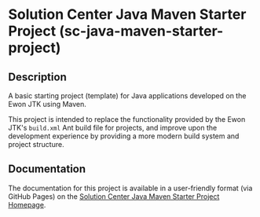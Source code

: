 # Solution Center Java Maven Starter Project (sc-java-maven-starter-project)

## Description

A basic starting project (template) for Java applications developed on the Ewon JTK using Maven.

This project is intended to replace the functionality provided by the Ewon JTK's `build.xml` Ant
build file for projects, and improve upon the development experience by providing a more modern
build system and project structure.

## Documentation

The documentation for this project is available in a user-friendly format (via GitHub Pages) on the
[Solution Center Java Maven Starter Project Homepage](https://hms-networks.github.io/sc-java-maven-starter-project/).
